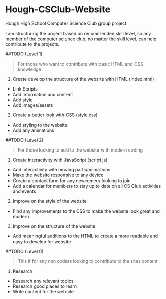 # Hough-CSClub-Website
Hough High School Computer Science Club group project

I am structuring the project based on recommended skill level, so any member of the computer science club, no matter the skill level, can help contribute to the projects.

##TODO (Level 1)
>For those who want to contribute with basic HTML and CSS knowledge

1. Create develop the structure of the website with HTML (index.html)
 - Link Scripts
 - Add information and content
 - Add style
 - Add images/assets
2. Create a better look with CSS (style.css)
 - Add styling to the website
 - Add any animations

##TODO (Level 2)
>For those looking to add to the website with modern coding

1. Create interactivity with JavaScript (script.js)
 - Add interactivity with moving parts/animations
 - Make the website responsive to any device
 - Create a contact form for any newcomers looking to join
 - Add a calendar for members to stay up to date on all CS Club activities and events
2. Improve on the style of the website
 - Find any improvements to the CSS to make the website look great and modern

3. Improve on the structure of the website
 - Add meaningful additions to the HTML to create a more readable and easy to develop for website

##TODO (Level 0)
>This if for any non coders looking to contribute to the sites content

1. Research
 - Research any relevant topics
 - Research good places to learn
 - Write content for the website
